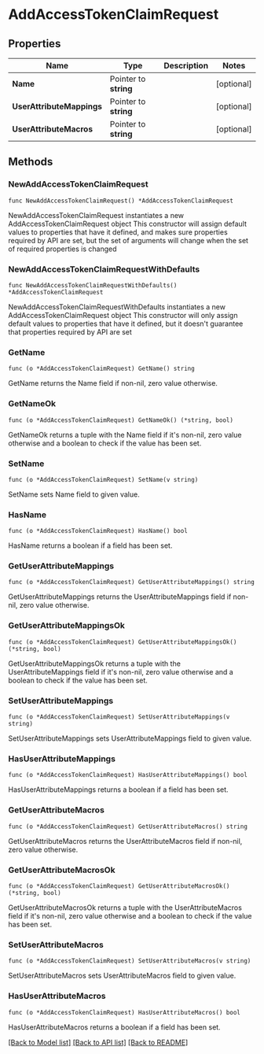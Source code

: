 # AddAccessTokenClaimRequest

## Properties

Name | Type | Description | Notes
------------ | ------------- | ------------- | -------------
**Name** | Pointer to **string** |  | [optional] 
**UserAttributeMappings** | Pointer to **string** |  | [optional] 
**UserAttributeMacros** | Pointer to **string** |  | [optional] 

## Methods

### NewAddAccessTokenClaimRequest

`func NewAddAccessTokenClaimRequest() *AddAccessTokenClaimRequest`

NewAddAccessTokenClaimRequest instantiates a new AddAccessTokenClaimRequest object
This constructor will assign default values to properties that have it defined,
and makes sure properties required by API are set, but the set of arguments
will change when the set of required properties is changed

### NewAddAccessTokenClaimRequestWithDefaults

`func NewAddAccessTokenClaimRequestWithDefaults() *AddAccessTokenClaimRequest`

NewAddAccessTokenClaimRequestWithDefaults instantiates a new AddAccessTokenClaimRequest object
This constructor will only assign default values to properties that have it defined,
but it doesn't guarantee that properties required by API are set

### GetName

`func (o *AddAccessTokenClaimRequest) GetName() string`

GetName returns the Name field if non-nil, zero value otherwise.

### GetNameOk

`func (o *AddAccessTokenClaimRequest) GetNameOk() (*string, bool)`

GetNameOk returns a tuple with the Name field if it's non-nil, zero value otherwise
and a boolean to check if the value has been set.

### SetName

`func (o *AddAccessTokenClaimRequest) SetName(v string)`

SetName sets Name field to given value.

### HasName

`func (o *AddAccessTokenClaimRequest) HasName() bool`

HasName returns a boolean if a field has been set.

### GetUserAttributeMappings

`func (o *AddAccessTokenClaimRequest) GetUserAttributeMappings() string`

GetUserAttributeMappings returns the UserAttributeMappings field if non-nil, zero value otherwise.

### GetUserAttributeMappingsOk

`func (o *AddAccessTokenClaimRequest) GetUserAttributeMappingsOk() (*string, bool)`

GetUserAttributeMappingsOk returns a tuple with the UserAttributeMappings field if it's non-nil, zero value otherwise
and a boolean to check if the value has been set.

### SetUserAttributeMappings

`func (o *AddAccessTokenClaimRequest) SetUserAttributeMappings(v string)`

SetUserAttributeMappings sets UserAttributeMappings field to given value.

### HasUserAttributeMappings

`func (o *AddAccessTokenClaimRequest) HasUserAttributeMappings() bool`

HasUserAttributeMappings returns a boolean if a field has been set.

### GetUserAttributeMacros

`func (o *AddAccessTokenClaimRequest) GetUserAttributeMacros() string`

GetUserAttributeMacros returns the UserAttributeMacros field if non-nil, zero value otherwise.

### GetUserAttributeMacrosOk

`func (o *AddAccessTokenClaimRequest) GetUserAttributeMacrosOk() (*string, bool)`

GetUserAttributeMacrosOk returns a tuple with the UserAttributeMacros field if it's non-nil, zero value otherwise
and a boolean to check if the value has been set.

### SetUserAttributeMacros

`func (o *AddAccessTokenClaimRequest) SetUserAttributeMacros(v string)`

SetUserAttributeMacros sets UserAttributeMacros field to given value.

### HasUserAttributeMacros

`func (o *AddAccessTokenClaimRequest) HasUserAttributeMacros() bool`

HasUserAttributeMacros returns a boolean if a field has been set.


[[Back to Model list]](../README.md#documentation-for-models) [[Back to API list]](../README.md#documentation-for-api-endpoints) [[Back to README]](../README.md)


